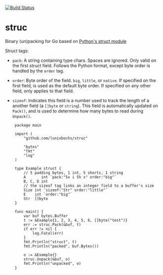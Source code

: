 [![Build Status](https://travis-ci.org/lunixbochs/struc.svg?branch=master)](https://travis-ci.org/lunixbochs/struc)

struc
====

Binary (un)packing for Go based on [Python's struct module](https://docs.python.org/2/library/struct.html)

Struct tags:

 - `pack`: A string containing type chars. Spaces are ignored. Only valid on the first struct field. Follows the Python format, except byte order is handled by the `order` tag.
 - `order`: Byte order of the field. `big`, `little`, or `native`. If specified on the first field, is used as the default byte order. If specified on any other field, only applies to that field.
 - `sizeof`: Indicates this field is a number used to track the length of a another field (a `[]byte` or `string`). This field is automatically updated on `Pack()`, and is used to determine how many bytes to read during `Unpack()`.

        package main
        
        import (
            "github.com/lunixbochs/struc"
            
            "bytes"
            "fmt"
            "log"
        )
        
        type Example struct {
            // 5 padding bytes, 1 int, 5 shorts, 1 string
            A       int `pack:"5x i 5h s" order:"big"`
            B, C, D int
            // the sizeof tag links an integer field to a buffer's size
            Size int `sizeof:"Str" order:"little"`
            E    int `order:"big"`
            Str  []byte
        }
        
        func main() {
            var buf bytes.Buffer
            t := &Example{1, 2, 3, 4, 5, 6, []byte("test")}
            err := struc.Pack(&buf, t)
            if err != nil {
                log.Fatal(err)
            }
            fmt.Println("struct", t)
            fmt.Println("packed", buf.Bytes())
            
            o := &Example{}
            struc.Unpack(&buf, o)
            fmt.Println("unpacked", o)
        }
